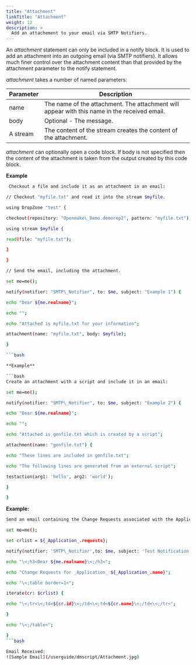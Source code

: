 ```yaml
---
title: "Attachment"
linkTitle: "Attachment"
weight: 12
description: >
  Add an attachement to your email via SMTP Notifiers.
---
```



An _attachment_ statement can only be included in a notify block. It is used to add an attachment into an outgoing email (via SMTP notifiers). It allows much finer control over the attachment content than that provided by the attachment parameter to the notify statement.

_attachment_ takes a number of named parameters:

|**Parameter**| **Description** |
| --- | --- |
 | name | The name of the attachment. The attachment will appear with this name in the received email.|
 | body | Optional - The message.|  
 | A stream | The content of the stream creates the content of the attachment.|

_attachment_ can optionally open a code block. If body is not specified then the content of the attachment is taken from the output created by this code block.

**Example**

```bash
 Checkout a file and include it as an attachment in an email:

// Checkout "myfile.txt" and read it into the stream $myfile.

using DropZone "test" {

checkout(repository: "Openmake\_Demo.demorep2", pattern: "myfile.txt");

using stream $myfile {

read(file: "myfile.txt");

}

}

// Send the email, including the attachment.

set me=me();

notify(notifier: "SMTP\_Notifier", to: $me, subject: "Example 1") {

echo "Dear ${me.realname}";

echo "";

echo "Attached is myfile.txt for your information";

attachment(name: "myfile.txt", body: $myfile);

}

```bash

**Example**

```bash
Create an attachment with a script and include it in an email:

set me=me();

notify(notifier: "SMTP\_Notifier", to: $me, subject: "Example 2") {

echo "Dear ${me.realname}";

echo "";

echo "Attached is genfile.txt which is created by a script";

attachment(name: "genfile.txt") {

echo "These lines are included in genfile.txt";

echo "The following lines are generated from an external script";

testaction(arg1: 'hello', arg2: 'world');

}

}
```

**Example:**

```bash
Send an email containing the Change Requests associated with the Application.

set me=me();

set crlist = ${_Application_.requests};

notify(notifier: 'SMTP\_Notifier',to: $me, subject: 'Test Notification', HTML: true) {

echo "\<;h3<Dear ${me.realname}\<;/h3<";

echo "Change Requests for _Application_ ${_Application_.name}";

echo "\<;table border=1<";

iterate(cr: $crlist) {

echo "\<;tr<\<;td<${cr.id}\<;/td<\<;td<${cr.name}\<;/td<\<;/tr<";

}

echo "\<;/table<";

}
```bash

Email Received:
![Sample Email](/userguide/dmscript/Attachment.jpg)
